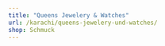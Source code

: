 ```yaml
---
title: "Queens Jewelery & Watches"
url: /karachi/queens-jewelery-und-watches/
shop: Schmuck
---
```

